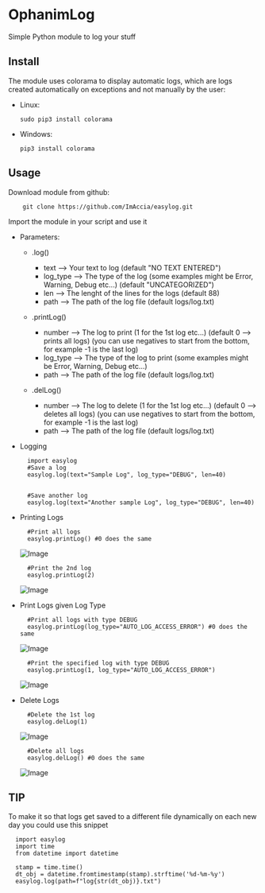 # OphanimLog
Simple Python module to log your stuff


## Install

The module uses colorama to display automatic logs, which are logs created automatically on exceptions and not manually by the user:

- Linux:
   
      sudo pip3 install colorama
    

- Windows:
   
      pip3 install colorama



## Usage

Download module from github:

        git clone https://github.com/ImAccia/easylog.git
     

Import the module in your script and use it

- Parameters:
   - .log()
      - text     --> Your text to log (default "NO TEXT ENTERED")
      - log_type --> The type of the log (some examples might be Error, Warning, Debug etc...) (default "UNCATEGORIZED")
      - len      --> The lenght of the lines for the logs (default 88)
      - path     --> The path of the log file (default logs/log.txt)


   - .printLog()
      - number   --> The log to print (1 for the 1st log etc...) (default 0 --> prints all logs) (you can use negatives to start from the bottom, for example -1 is the last log)
      - log_type --> The type of the log to print (some examples might be Error, Warning, Debug etc...)
      - path     --> The path of the log file (default logs/log.txt)


   - .delLog()
      - number   --> The log to delete (1 for the 1st log etc...) (default 0 --> deletes all logs) (you can use negatives to start from the bottom, for example -1 is the last log)
      - path     --> The path of the log file (default logs/log.txt)


- Logging

        import easylog
        #Save a log
        easylog.log(text="Sample Log", log_type="DEBUG", len=40)


        #Save another log
        easylog.log(text="Another sample Log", log_type="DEBUG", len=40)


- Printing Logs

        #Print all logs
        easylog.printLog() #0 does the same
     ![Image](<https://i.imgur.com/XEXcRyO.png>)


        #Print the 2nd log
        easylog.printLog(2)
     ![Image](<https://i.imgur.com/D2458Uk.png>)

- Print Logs given Log Type

        #Print all logs with type DEBUG
        easylog.printLog(log_type="AUTO_LOG_ACCESS_ERROR") #0 does the same
     ![Image](<https://i.imgur.com/TVa3XOx.png>)


        #Print the specified log with type DEBUG
        easylog.printLog(1, log_type="AUTO_LOG_ACCESS_ERROR")
     ![Image](<https://i.imgur.com/vYXFkq1.png>)


- Delete Logs

        #Delete the 1st log
        easylog.delLog(1)
     ![Image](<https://i.imgur.com/vQLupuG.png>)


        #Delete all logs
        easylog.delLog() #0 does the same
     ![Image](<https://i.imgur.com/3llv62A.png>)



## TIP

To make it so that logs get saved to a different file dynamically on each new day you could use this snippet

      import easylog
      import time
      from datetime import datetime

      stamp = time.time()
      dt_obj = datetime.fromtimestamp(stamp).strftime('%d-%m-%y')
      easylog.log(path=f"log{str(dt_obj)}.txt")
